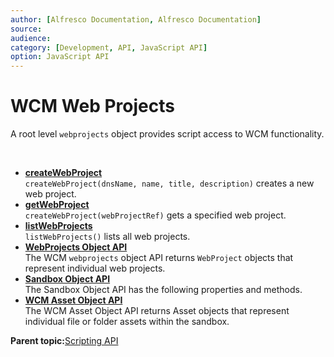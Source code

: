 ```yaml
---
author: [Alfresco Documentation, Alfresco Documentation]
source: 
audience: 
category: [Development, API, JavaScript API]
option: JavaScript API
---
```


# WCM Web Projects

A root level `webprojects` object provides script access to WCM functionality.

 

-   **[createWebProject](../references/API-JS-createWebProject.md)**  
`createWebProject(dnsName, name, title, description)` creates a new web project.
-   **[getWebProject](../references/API-JS-getWebProject.md)**  
`createWebProject(webProjectRef)` gets a specified web project.
-   **[listWebProjects](../references/API-JS-listWebProjects.md)**  
`listWebProjects()` lists all web projects.
-   **[WebProjects Object API](../references/API-JS-WebProject-Object.md)**  
The WCM `webprojects` object API returns `WebProject` objects that represent individual web projects.
-   **[Sandbox Object API](../references/API-JS-Sandbox-Object.md)**  
The Sandbox Object API has the following properties and methods.
-   **[WCM Asset Object API](../references/API-JS-WCM-Asset-Object.md)**  
The WCM Asset Object API returns Asset objects that represent individual file or folder assets within the sandbox.

**Parent topic:**[Scripting API](../references/API-JS-Scripting-API.md)

